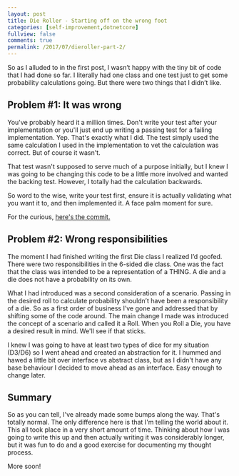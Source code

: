 ```yaml
---
layout: post
title: Die Roller - Starting off on the wrong foot
categories: [self-improvement,dotnetcore]
fullview: false
comments: true
permalink: /2017/07/dieroller-part-2/
---
```


So as I alluded to in the first post, I wasn’t happy with the tiny bit of code that I had done so far. I literally had one class and one test just to get some probability calculations going. But there were two things that I didn’t like.

## Problem #1: It was wrong

You've probably heard it a million times. Don't write your test after your implementation or you'll just end up writing a passing test for a failing implementation. Yep. That's exactly what I did. The test simply used the same calculation I used in the implementation to vet the calculation was correct. But of course it wasn't.

That test wasn't supposed to serve much of a purpose initially, but I knew I was going to be changing this code to be a little more involved and wanted the backing test. However, I totally had the calculation backwards.

So word to the wise, write your test first, ensure it is actually validating what you want it to, and then implemented it. A face palm moment for sure.

For the curious, [here's the commit.]("https://github.com/dvanherten/DieRoller/commit/ac319e3f66f0b0447b15441d9f053d838c3df6a2#diff-1088ba0e8955643e802c3fad696e5857")

## Problem #2: Wrong responsibilities

The moment I had finished writing the first Die class I realized I’d goofed. There were two responsibilities in the 6-sided die class. One was the fact that the class was intended to be a representation of a THING. A die and a die does not have a probability on its own.

What I had introduced was a second consideration of a scenario. Passing in the desired roll to calculate probability shouldn’t have been a responsibility of a die. So as a first order of business I’ve gone and addressed that by shifting some of the code around. The main change I made was introduced the concept of a scenario and called it a Roll. When you Roll a Die, you have a desired result in mind. We'll see if that sticks.

<script src="https://gist.github.com/dvanherten/155fb8f01194474c5d26df9385498225.js"></script>

I knew I was going to have at least two types of dice for my situation (D3/D6) so I went ahead and created an abstraction for it. I hummed and hawed a little bit over interface vs abstract class, but as I didn't have any base behaviour I decided to move ahead as an interface. Easy enough to change later.

## Summary

So as you can tell, I've already made some bumps along the way. That's totally normal. The only difference here is that I'm telling the world about it. This all took place in a very short amount of time. Thinking about how I was going to write this up and then actually writing it was considerably longer, but it was fun to do and a good exercise for documenting my thought process.

More soon!